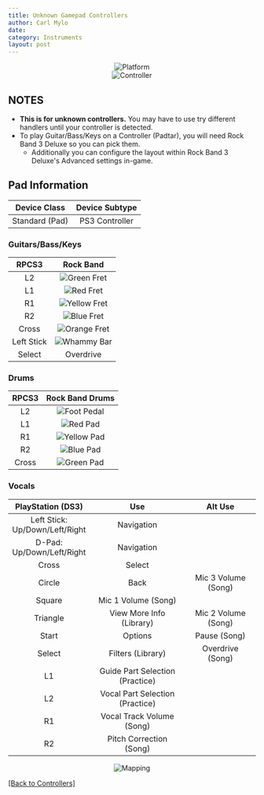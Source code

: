```yaml
---
title: Unknown Gamepad Controllers
author: Carl Mylo
date: 
category: Instruments
layout: post
---
```


<div align="center"> <img src="https://raw.githubusercontent.com/hmxmilohax/rb3-pc/main/assets/images/instruments/plat/myst.png" alt="Platform" title="Platform"></div>

<div align="center"> <img src="https://raw.githubusercontent.com/hmxmilohax/rb3-pc/main/assets/images/instruments/cont/mystcontrollers.png" alt="Controller" title="Controller"></div>

## NOTES

* **This is for unknown controllers.** You may have to use try different handlers until your controller is detected.
* To play Guitar/Bass/Keys on a Controller (Padtar), you will need Rock Band 3 Deluxe so you can pick them.
	- Additionally you can configure the layout within Rock Band 3 Deluxe's Advanced settings in-game.

## Pad Information

| Device Class | Device Subtype |
|:------------------:|:---------------------:|
| Standard (Pad) | PS3 Controller |

### Guitars/Bass/Keys

| **RPCS3**          | **Rock Band** |
|:------------------:|:---------------------:|
| L2 | ![Green Fret](https://raw.githubusercontent.com/hmxmilohax/rb3-pc/main/assets/images/btns/gtrs/gf.png "Green Fret") |
| L1 | ![Red Fret](https://raw.githubusercontent.com/hmxmilohax/rb3-pc/main/assets/images/btns/gtrs/rf.png "Red Fret") |
| R1 | ![Yellow Fret](https://raw.githubusercontent.com/hmxmilohax/rb3-pc/main/assets/images/btns/gtrs/yf.png "Yellow Fret") |
| R2 | ![Blue Fret](https://raw.githubusercontent.com/hmxmilohax/rb3-pc/main/assets/images/btns/gtrs/bf.png "Blue Fret") |
| Cross | ![Orange Fret](https://raw.githubusercontent.com/hmxmilohax/rb3-pc/main/assets/images/btns/gtrs/of.png "Orange Fret") |
| Left Stick | ![Whammy Bar](https://raw.githubusercontent.com/hmxmilohax/rb3-pc/main/assets/images/btns/gtrs/wb.png "Whammy Bar") |
| Select | Overdrive |

### Drums 

| **RPCS3**    | **Rock Band Drums** |
|:--------:|:-------------------:|
| L2 | ![Foot Pedal](https://raw.githubusercontent.com/hmxmilohax/rb3-pc/main/assets/images/btns/drms/rb/kp.png "Foot Pedal") |
| L1 | ![Red Pad](https://raw.githubusercontent.com/hmxmilohax/rb3-pc/main/assets/images/btns/drms/rb/rp.png "Red Pad") |
| R1 | ![Yellow Pad](https://raw.githubusercontent.com/hmxmilohax/rb3-pc/main/assets/images/btns/drms/rb/yp.png "Yellow Pad") |
| R2 | ![Blue Pad](https://raw.githubusercontent.com/hmxmilohax/rb3-pc/main/assets/images/btns/drms/rb/bp.png "Blue Pad") |
| Cross | ![Green Pad](https://raw.githubusercontent.com/hmxmilohax/rb3-pc/main/assets/images/btns/drms/rb/gp.png "Green Pad") |

### Vocals

| **PlayStation (DS3)** | **Use** | **Alt Use** |
|:---------------------:|:-------------------------------:|:-------------------:|
| Left Stick: <br> Up/Down/Left/Right | Navigation | |
| D-Pad: <br> Up/Down/Left/Right | Navigation | |
| Cross | Select | |
| Circle | Back | Mic 3 Volume (Song) |
| Square | Mic 1 Volume (Song) | |
| Triangle | View More Info (Library) | Mic 2 Volume (Song) |
| Start | Options | Pause (Song) |
| Select | Filters (Library) | Overdrive (Song) |
| L1 | Guide Part Selection (Practice) | |
| L2 | Vocal Part Selection (Practice) | |
| R1 | Vocal Track Volume (Song) | |
| R2 | Pitch Correction (Song) | |

<div align="center"> <img src="https://raw.githubusercontent.com/hmxmilohax/rb3-pc/main/assets/images/instruments/maps/mystmapping.png" alt="Mapping" title="Mapping"></div>

[[Back to Controllers]](https://rb3pc.milohax.org/english/controllers/)